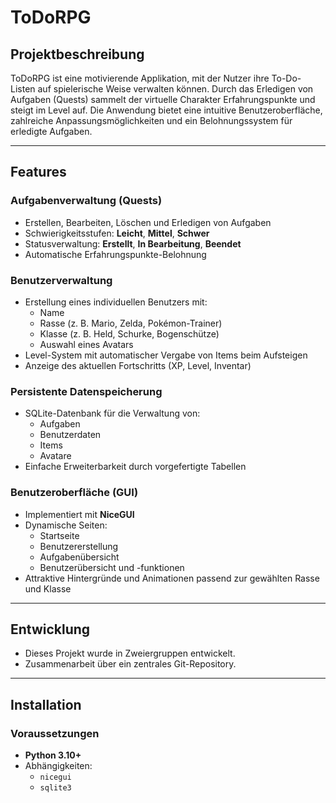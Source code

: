 # ToDoRPG

## Projektbeschreibung

ToDoRPG ist eine motivierende Applikation, mit der Nutzer ihre To-Do-Listen auf spielerische Weise verwalten können. Durch das Erledigen von Aufgaben (Quests) sammelt der virtuelle Charakter Erfahrungspunkte und steigt im Level auf. Die Anwendung bietet eine intuitive Benutzeroberfläche, zahlreiche Anpassungsmöglichkeiten und ein Belohnungssystem für erledigte Aufgaben.

---

## Features

### Aufgabenverwaltung (Quests)

- Erstellen, Bearbeiten, Löschen und Erledigen von Aufgaben
- Schwierigkeitsstufen: **Leicht**, **Mittel**, **Schwer**
- Statusverwaltung: **Erstellt**, **In Bearbeitung**, **Beendet**
- Automatische Erfahrungspunkte-Belohnung

### Benutzerverwaltung

- Erstellung eines individuellen Benutzers mit:
  - Name
  - Rasse (z. B. Mario, Zelda, Pokémon-Trainer)
  - Klasse (z. B. Held, Schurke, Bogenschütze)
  - Auswahl eines Avatars
- Level-System mit automatischer Vergabe von Items beim Aufsteigen
- Anzeige des aktuellen Fortschritts (XP, Level, Inventar)

### Persistente Datenspeicherung

- SQLite-Datenbank für die Verwaltung von:
  - Aufgaben
  - Benutzerdaten
  - Items
  - Avatare
- Einfache Erweiterbarkeit durch vorgefertigte Tabellen

### Benutzeroberfläche (GUI)

- Implementiert mit **NiceGUI**
- Dynamische Seiten:
  - Startseite
  - Benutzererstellung
  - Aufgabenübersicht
  - Benutzerübersicht und -funktionen
- Attraktive Hintergründe und Animationen passend zur gewählten Rasse und Klasse

---

## Entwicklung

- Dieses Projekt wurde in Zweiergruppen entwickelt.
- Zusammenarbeit über ein zentrales Git-Repository.

---

## Installation

### Voraussetzungen

- **Python 3.10+**
- Abhängigkeiten:
  - `nicegui`
  - `sqlite3`

